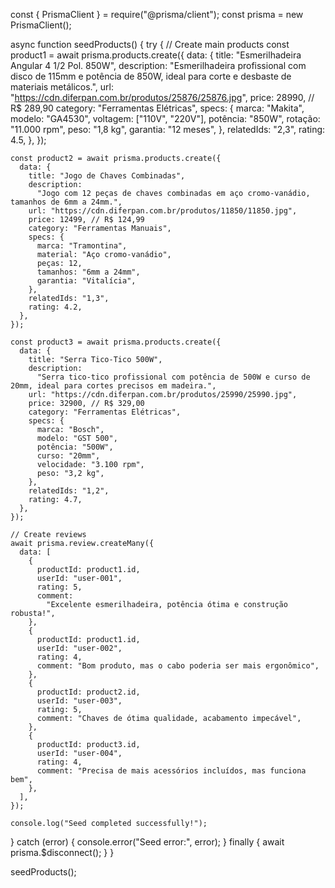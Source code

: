 const { PrismaClient } = require("@prisma/client");
const prisma = new PrismaClient();

async function seedProducts() {
  try {
    // Create main products
    const product1 = await prisma.products.create({
      data: {
        title: "Esmerilhadeira Angular 4 1/2 Pol. 850W",
        description:
          "Esmerilhadeira profissional com disco de 115mm e potência de 850W, ideal para corte e desbaste de materiais metálicos.",
        url: "https://cdn.diferpan.com.br/produtos/25876/25876.jpg",
        price: 28990, // R$ 289,90
        category: "Ferramentas Elétricas",
        specs: {
          marca: "Makita",
          modelo: "GA4530",
          voltagem: ["110V", "220V"],
          potência: "850W",
          rotação: "11.000 rpm",
          peso: "1,8 kg",
          garantia: "12 meses",
        },
        relatedIds: "2,3",
        rating: 4.5,
      },
    });

    const product2 = await prisma.products.create({
      data: {
        title: "Jogo de Chaves Combinadas",
        description:
          "Jogo com 12 peças de chaves combinadas em aço cromo-vanádio, tamanhos de 6mm a 24mm.",
        url: "https://cdn.diferpan.com.br/produtos/11850/11850.jpg",
        price: 12499, // R$ 124,99
        category: "Ferramentas Manuais",
        specs: {
          marca: "Tramontina",
          material: "Aço cromo-vanádio",
          peças: 12,
          tamanhos: "6mm a 24mm",
          garantia: "Vitalícia",
        },
        relatedIds: "1,3",
        rating: 4.2,
      },
    });

    const product3 = await prisma.products.create({
      data: {
        title: "Serra Tico-Tico 500W",
        description:
          "Serra tico-tico profissional com potência de 500W e curso de 20mm, ideal para cortes precisos em madeira.",
        url: "https://cdn.diferpan.com.br/produtos/25990/25990.jpg",
        price: 32900, // R$ 329,00
        category: "Ferramentas Elétricas",
        specs: {
          marca: "Bosch",
          modelo: "GST 500",
          potência: "500W",
          curso: "20mm",
          velocidade: "3.100 rpm",
          peso: "3,2 kg",
        },
        relatedIds: "1,2",
        rating: 4.7,
      },
    });

    // Create reviews
    await prisma.review.createMany({
      data: [
        {
          productId: product1.id,
          userId: "user-001",
          rating: 5,
          comment:
            "Excelente esmerilhadeira, potência ótima e construção robusta!",
        },
        {
          productId: product1.id,
          userId: "user-002",
          rating: 4,
          comment: "Bom produto, mas o cabo poderia ser mais ergonômico",
        },
        {
          productId: product2.id,
          userId: "user-003",
          rating: 5,
          comment: "Chaves de ótima qualidade, acabamento impecável",
        },
        {
          productId: product3.id,
          userId: "user-004",
          rating: 4,
          comment: "Precisa de mais acessórios incluídos, mas funciona bem",
        },
      ],
    });

    console.log("Seed completed successfully!");
  } catch (error) {
    console.error("Seed error:", error);
  } finally {
    await prisma.$disconnect();
  }
}

seedProducts();
